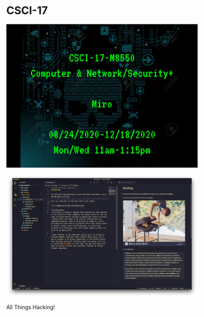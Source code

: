 # CSCI-17

![](./images/CSCI-17.png)

![](./images/vscodium-note-taking-590x380.png)

All Things Hacking!